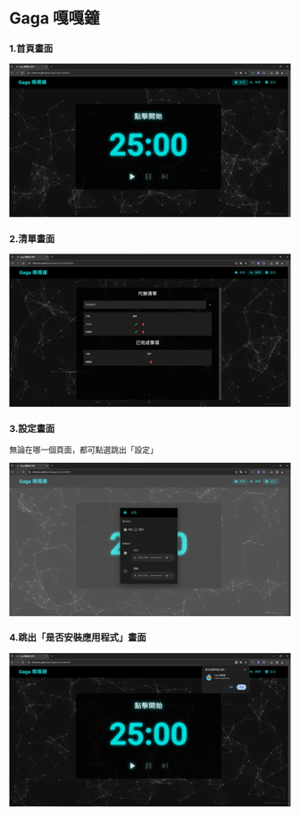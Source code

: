 # Gaga 嘎嘎鐘

### 1.首頁畫面

![首頁畫面](https://raw.githubusercontent.com/Leileisme/GagaClock_Vutify/main/images/01.jpg)


### 2.清單畫面

![清單畫面](https://raw.githubusercontent.com/Leileisme/GagaClock_Vutify/main/images/02.jpg)

### 3.設定畫面
無論在哪一個頁面，都可點選跳出「設定」

![設定畫面](https://raw.githubusercontent.com/Leileisme/GagaClock_Vutify/main/images/03.jpg)

### 4.跳出「是否安裝應用程式」畫面

![安裝應用程式](https://raw.githubusercontent.com/Leileisme/GagaClock_Vutify/main/images/04.jpg)

